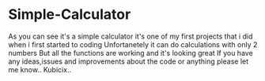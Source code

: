 # Simple-Calculator
As you can see it's a simple calculator 
it's one of my first projects that i did when i first started to coding
Unfortanetely it can do calculations with only 2 numbers 
But all the functions are working and it's looking great
If you have any ideas,issues and improvements about the code or anything please let me know..
Kubicix..
